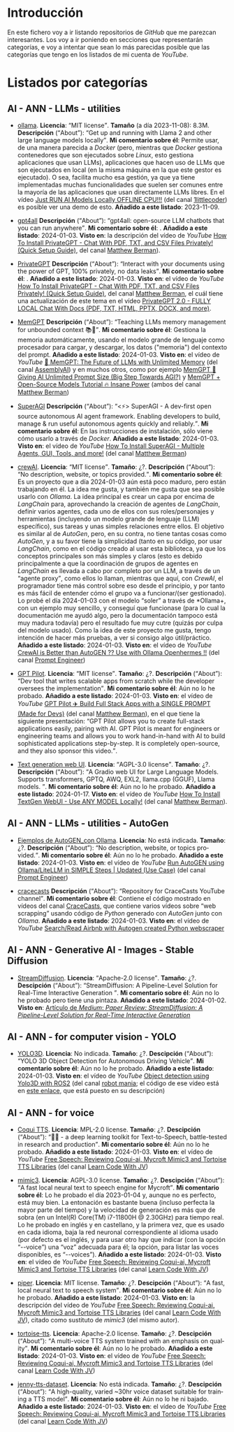 # Introducción

En este fichero voy a ir listando repositorios de *GitHub* que me parezcan interesantes. Los voy a ir poniendo en secciones que representarán categorías, e voy a intentar que sean lo más parecidas posible que las categorías
que tengo en los listados de mi cuenta de *YouTube*.

# Listados por categorías

## AI - ANN - LLMs - utilities

 - [ollama](https://github.com/jmorganca/ollama). **Licencia**: <q>MIT license</q>. **Tamaño** (a día 2023-11-08): 8.3M.
   **Descripción** (<q lang="en">About</q>): <q lang="en">Get up and running with Llama 2 and other large language models locally</q>.
   **Mi comentario sobre él**: Permite usar, de una manera parecida a *Docker* (pero, mientras que *Docker* gestiona contenedores que son ejecutados sobre *Linux*, esto gestiona aplicaciones que usan LLMs), aplicaciones
   que hacen uso de LLMs que son ejecutados en local (en la misma máquina en la que este gestor es ejecutado). O sea, facilita mucho esa gestión, ya que ya tiene implementadas muchas funcionalidades que suelen ser comunes
   entre la mayoría de las aplicaciones que usan directamente LLMs libres. En el vídeo [Just RUN AI Models Locally OFFLINE CPU!!!](https://www.youtube.com/watch?v=C0GmAmyhVxM) (del canal
   [1littlecoder](https://www.youtube.com/@1littlecoder)) es posible ver una demo de esto.
   **Añadido a este listado**: 2023-11-09.
   
 - [gpt4all](https://github.com/nomic-ai/gpt4all)
   **Descripción** (<q lang="en">About</q>): <q lang="en">gpt4all: open-source LLM chatbots that you can run anywhere</q>.
   **Mi comentario sobre él**: .
   **Añadido a este listado**: 2024-01-03. **Visto en**: la descripción del vídeo de *YouTube* [How To Install PrivateGPT - Chat With PDF, TXT, and CSV Files Privately! (Quick Setup Guide)](https://www.youtube.com/watch?v=jxSPx1bfl2M), del canal [Matthew Berman](https://www.youtube.com/@matthew_berman)).
   
 - [PrivateGPT](https://github.com/imartinez/privateGPT)
   **Descripción** (<q lang="en">About</q>): <q lang="en">Interact with your documents using the power of GPT, 100% privately, no data leaks</q>.
   **Mi comentario sobre él**: .
   **Añadido a este listado**: 2024-01-03. **Visto en**: el vídeo de *YouTube* [How To Install PrivateGPT - Chat With PDF, TXT, and CSV Files Privately! (Quick Setup Guide)](https://www.youtube.com/watch?v=jxSPx1bfl2M), del canal [Matthew Berman](https://www.youtube.com/@matthew_berman), el cuál tiene una actualización de este tema en el vídeo [PrivateGPT 2.0 - FULLY LOCAL Chat With Docs (PDF, TXT, HTML, PPTX, DOCX, and more)](https://www.youtube.com/watch?v=XFiof0V3nhA).
   
 - [MemGPT](https://github.com/cpacker/MemGPT)
   **Descripción** (<q lang="en">About</q>): <q lang="en">Teaching LLMs memory management for unbounded context 📚🦙</q>.
   **Mi comentario sobre él**: Gestiona la memoria automáticamente, usando el modelo grande de lenguaje como procesador para cargar, y descargar, los datos ("memoria") del contexto del prompt.
   **Añadido a este listado**: 2024-01-03. **Visto en**: el vídeo de *YouTube* [🔮 MemGPT: The Future of LLMs with Unlimited Memory](https://www.youtube.com/watch?v=FS7rEdsu7SE)
   (del canal [AssemblyAI](https://www.youtube.com/@AssemblyAI)) y en muchos otros, como por ejemplo
   [MemGPT 🧠 Giving AI Unlimited Prompt Size (Big Step Towards AGI?)](https://www.youtube.com/watch?v=QQ2QOPWZKVc) y
   [MemGPT + Open-Source Models Tutorial 🔥 Insane Power](https://www.youtube.com/watch?v=QCdQe8CdWV0) (ambos del canal [Matthew Berman](https://www.youtube.com/@matthew_berman))
   
 - [SuperAGI](https://github.com/TransformerOptimus/SuperAGI)
   **Descripción** (<q lang="en">About</q>): <q lang="en"><⚡️> SuperAGI - A dev-first open source autonomous AI agent framework. Enabling developers to build, manage & run useful autonomous agents quickly and reliably.</q>.
   **Mi comentario sobre él**: En las instrucciones de instalación, sólo viene cómo usarlo a través de *Docker*.
   **Añadido a este listado**: 2024-01-03. **Visto en**: el vídeo de *YouTube* [How To Install SuperAGI - Multiple Agents, GUI, Tools, and more!](https://www.youtube.com/watch?v=Unj5NLNTkLY)
   (del canal [Matthew Berman](https://www.youtube.com/@matthew_berman))
   
 - [crewAI](https://github.com/joaomdmoura/crewAI). **Licencia**: <q>MIT license</q>. **Tamaño**: ¿?.
   **Descripción** (<q lang="en">About</q>): <q lang="en">No description, website, or topics provided.</q>.
   **Mi comentario sobre él**: Es un proyecto que a día 2024-01-03 aún está poco maduro, pero están trabajando en él. La idea me gusta, y también me gusta que
                               sea posible usarlo con *Ollama*. La idea principal es crear un capa por encima de *LangChain* para, aprovechando la creación de
                               agentes de *LangChain*, definir varios agentes, cada uno de ellos con sus roles/personajes y herramientas (incluyendo un modelo
                               grande de lenguaje (LLM) específico), sus tareas y unas simples relaciones entre ellos. El objetivo es similar al de *AutoGen*,
                               pero, en su contra, no tiene tantas cosas como *AutoGen*, y a su favor tiene la simplicidad (tanto en su código, por usar
                               *LangChain*, como en el código creado al usar esta biblioteca, ya que los conceptos principales son más simples y claros (esto
                               es debido principalmente a que la coordinación de grupos de agentes en *LangChain* es llevada a cabo por completo por un LLM,
                               a través de un <q>agente proxy</q>, como ellos lo llaman, mientras que aquí, con *CrewAI*, el programador tiene más control sobre
                               eso desde el principio, y por tanto es más fácil de entender cómo el grupo va a funcionar/(ser gestionado). Lo probé el día
                               2024-01-03 con el modelo <q>soler</q> a través de *Ollama+, con un ejemplo muy sencillo, y conseguí que funcionase (para lo cual
                               la documentación me ayudó algo, pero la documentación tampoco está muy madura todavía) pero el resultado fue muy cutre (quizás
                               por culpa del modelo usado). Como la idea de este proyecto me gusta, tengo intención de hacer más pruebas, a ver si consigo algo
                               útil/práctico.
   **Añadido a este listado**: 2024-01-03.
   **Visto en**: el vídeo de *YouTube* [CrewAI is Better than AutoGEN ?? Use with Ollama Openhermes !!](https://www.youtube.com/watch?v=GKr5URJvNDQ)
                 (del canal [Prompt Engineer](https://www.youtube.com/@PromptEngineer48))
   
 - [GPT Pilot](https://github.com/Pythagora-io/gpt-pilot). **Licencia**: <q>MIT license</q>. **Tamaño**: ¿?.
   **Descripción** (<q lang="en">About</q>): <q lang="en">Dev tool that writes scalable apps from scratch while the developer oversees the implementation</q>.
   **Mi comentario sobre él**: Aún no lo he probado.
   **Añadido a este listado**: 2024-01-03.
   **Visto en**: el vídeo de *YouTube* [GPT Pilot ✈️ Build Full Stack Apps with a SINGLE PROMPT (Made for Devs)](https://www.youtube.com/watch?v=iwLe6UWyaS4)
                 (del canal [Matthew Berman](https://www.youtube.com/@matthew_berman)), en el que tiene la siguiente presentación: <q>GPT Pilot allows you to
                 create full-stack applications easily, pairing with AI. GPT Pilot is meant for engineers or engineering teams and allows you to work
                 hand-in-hand with AI to build sophisticated applications step-by-step. It is completely open-source, and they also sponsor this video.</q>.
   
 - [Text generation web UI](https://github.com/oobabooga/text-generation-webui). **Licencia**: <q>AGPL-3.0 license</q>. **Tamaño**: ¿?.
   **Descripción** (<q lang="en">About</q>): <q lang="en">A Gradio web UI for Large Language Models. Supports transformers, GPTQ, AWQ, EXL2, llama.cpp (GGUF), Llama models. </q>.
   **Mi comentario sobre él**: Aún no lo he probado.
   **Añadido a este listado**: 2024-01-17.
   **Visto en**: el vídeo de *YouTube* [How To Install TextGen WebUI - Use ANY MODEL Locally!](https://www.youtube.com/watch?v=VPW6mVTTtTc)
                 (del canal [Matthew Berman](https://www.youtube.com/@matthew_berman)).

## AI - ANN - LLMs - utilities - AutoGen

 - [Ejemplos de AutoGEN_con Ollama](https://github.com/PromptEngineer48/AutoGEN_Ollama). **Licencia**: No está indicada. **Tamaño**: ¿?.
   **Descripción** (<q lang="en">About</q>): <q lang="en">No description, website, or topics provided.</q>.
   **Mi comentario sobre él**: Aún no lo he probado.
   **Añadido a este listado**: 2024-01-03.
   **Visto en**: el vídeo de *YouTube* [Run AutoGEN using Ollama/LiteLLM in SIMPLE Steps | Updated (Use Case)](https://www.youtube.com/watch?v=gx6X5XJ8uH4)
                 (del canal [Prompt Engineer](https://www.youtube.com/@PromptEngineer48))
   
 - [cracecasts](https://github.com/jaredcrace/cracecasts)
   **Descripción** (<q lang="en">About</q>): <q lang="en">Repository for CraceCasts YouTube channel</q>.
   **Mi comentario sobre él**: Contiene el código mostrado en vídeos del canal [CraceCasts](https://www.youtube.com/@CraceCasts), que contiene varios vídeos sobre <q lang="en">web scrapping</q>
                               usando código de *Python* generado con *AutoGen* junto con *Ollama*.
   **Añadido a este listado**: 2024-01-03. **Visto en**: el vídeo de *YouTube* [Search/Read Airbnb with Autogen created Python webscraper](https://www.youtube.com/watch?v=FS7rEdsu7SE)

## AI - ANN - Generative AI - Images - Stable Diffusion

 - [StreamDiffusion](https://github.com/cumulo-autumn/StreamDiffusion). **Licencia**: <q>Apache-2.0 license</q>. **Tamaño**: ¿?.
   **Descipción** (<q lang="en">About</q>): <q lang="en">StreamDiffusion: A Pipeline-Level Solution for Real-Time Interactive Generation </q>.
   **Mi comentario sobre él**: Aún no lo he probado pero tiene una pintaza.
   **Añadido a este listado**: 2024-01-02. **Visto en**: [Artículo de *Medium*: *Paper Review: StreamDiffusion: A Pipeline-Level Solution for Real-Time Interactive Generation*](https://artgor.medium.com/paper-review-streamdiffusion-a-pipeline-level-solution-for-real-time-interactive-generation-849d6481259a)

## AI - ANN - for computer vision - YOLO

 - [YOLO3D](https://github.com/ruhyadi/YOLO3D). **Licencia**: No indicada. **Tamaño**: ¿?.
   **Descipción** (<q lang="en">About</q>): <q lang="en">YOLO 3D Object Detection for Autonomous Driving Vehicle</q>.
   **Mi comentario sobre él**: Aún no lo he probado.
   **Añadido a este listado**: 2024-01-03.
   **Visto en**: el vídeo de *YouTube* [Object detection using Yolo3D with ROS2](https://www.youtube.com/watch?v=KTCtTLwJXP0)
                 (del canal [robot mania](https://www.youtube.com/@robotmania8896); el código de ese vídeo está en
                 [este enlace](https://drive.google.com/drive/folders/1SyyDtQC7LpSIld-jmtkI1qXXDnLNDg6w), que está puesto en su descripción)

## AI - ANN - for voice

 - [Coqui TTS](https://github.com/coqui-ai/TTS). **Licencia**: MPL-2.0 license. **Tamaño**: ¿?.
   **Descipción** (<q lang="en">About</q>): <q lang="en">🐸💬 - a deep learning toolkit for Text-to-Speech, battle-tested in research and production</q>.
   **Mi comentario sobre él**: Aún no lo he probado.
   **Añadido a este listado**: 2024-01-03.
   **Visto en**: el vídeo de *YouTube* [Free Speech: Reviewing Coqui-ai, Mycroft Mimic3 and Tortoise TTS Libraries](https://www.youtube.com/watch?v=JZWeYbtCisk)
                 (del canal [Learn Code With JV](https://www.youtube.com/@LearnCodeWithJV))

 - [mimic3](https://github.com/MycroftAI/mimic3). **Licencia**: AGPL-3.0 license. **Tamaño**: ¿?.
   **Descipción** (<q lang="en">About</q>): <q lang="en">A fast local neural text to speech engine for Mycroft</q>.
   **Mi comentario sobre él**: Lo he probado el día 2023-01-04 y, aunque no es perfecto, está muy bien. La entonación es bastante buena (incluso perfecta la mayor
                               parte del tiempo) y la velocidad de generación es más que de sobra (en un Intel(R) Core(TM) i7-11800H @ 2.30GHz) para tiempo real.
                               Lo he probado en inglés y en castellano, y la primera vez, que es usado en cada idioma, baja la red neuronal correspondiente al
                               idioma usado (por defecto es el inglés, y para usar otro hay que indicar (con la opción <q>--voice</q>) una <q>voz</q> adecuada para
                               él; la opción, para listar las voces disponibles, es <q>--voices</q>).
   **Añadido a este listado**: 2024-01-03.
   **Visto en**: el vídeo de *YouTube* [Free Speech: Reviewing Coqui-ai, Mycroft Mimic3 and Tortoise TTS Libraries](https://www.youtube.com/watch?v=JZWeYbtCisk)
                 (del canal [Learn Code With JV](https://www.youtube.com/@LearnCodeWithJV))
 
 - [piper](https://github.com/rhasspy/piper). **Licencia**: MIT license. **Tamaño**: ¿?.
   **Descipción** (<q lang="en">About</q>): <q lang="en">A fast, local neural text to speech system</q>.
   **Mi comentario sobre él**: Aún no lo he probado.
   **Añadido a este listado**: 2024-01-03.
   **Visto en**: la descripción del vídeo de *YouTube* [Free Speech: Reviewing Coqui-ai, Mycroft Mimic3 and Tortoise TTS Libraries](https://www.youtube.com/watch?v=JZWeYbtCisk)
                 (del canal [Learn Code With JV](https://www.youtube.com/@LearnCodeWithJV)), citado como sustituto de *mimic3* (del mismo autor).
 
 - [tortoise-tts](https://github.com/neonbjb/tortoise-tts). **Licencia**: Apache-2.0 license. **Tamaño**: ¿?.
   **Descipción** (<q lang="en">About</q>): <q lang="en">A multi-voice TTS system trained with an emphasis on quality</q>.
   **Mi comentario sobre él**: Aún no lo he probado.
   **Añadido a este listado**: 2024-01-03.
   **Visto en**: el vídeo de *YouTube* [Free Speech: Reviewing Coqui-ai, Mycroft Mimic3 and Tortoise TTS Libraries](https://www.youtube.com/watch?v=JZWeYbtCisk)
                 (del canal [Learn Code With JV](https://www.youtube.com/@LearnCodeWithJV))
 
 - [jenny-tts-dataset](https://github.com/dioco-group/jenny-tts-dataset). **Licencia**: No está indicada. **Tamaño**: ¿?.
   **Descipción** (<q lang="en">About</q>): <q lang="en">A high-quality, varied ~30hr voice dataset suitable for training a TTS model</q>.
   **Mi comentario sobre él**: Aún no lo he ni bajado.
   **Añadido a este listado**: 2024-01-03.
   **Visto en**: el vídeo de *YouTube* [Free Speech: Reviewing Coqui-ai, Mycroft Mimic3 and Tortoise TTS Libraries](https://www.youtube.com/watch?v=JZWeYbtCisk)
                 (del canal [Learn Code With JV](https://www.youtube.com/@LearnCodeWithJV))
   
